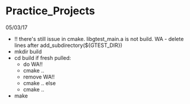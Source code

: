 # Practice_Projects


05/03/17
 - !! there's still issue in cmake. libgtest_main.a is not build. WA - delete lines after add_subdirectory(${GTEST_DIR})
 - mkdir build
 - cd build
 if fresh pulled:
	- do WA!!
	- cmake ..
	- remove WA!!
	- cmake ..
 else
	- cmake ..
 - make
